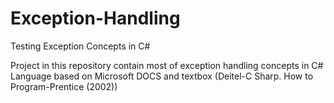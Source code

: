 # Exception-Handling
Testing Exception Concepts in C#

Project in this repository contain most of exception handling concepts in C# Language based on Microsoft DOCS and textbox 
(Deitel-C Sharp. How to Program-Prentice (2002))
